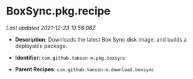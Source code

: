 # BoxSync.pkg.recipe

_Last updated 2021-12-23 19:58:08Z_

- **Description**: Downloads the latest Box Sync disk image, and builds a deployable package.

- **Identifier**: `com.github.hansen-m.pkg.boxsync`

- **Parent Recipes**: `com.github.hansen-m.download.boxsync`